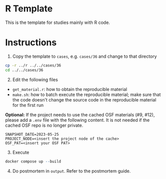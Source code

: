 # R Template

This is the template for studies mainly with R code.

# Instructions

1. Copy the template to `cases`, e.g. `cases/36` and change to that directory

```bash
cp -r ../r ../../cases/36
cd ../../cases/36
```

2. Edit the following files

* `get_material.r`: how to obtain the reproducible material
* `make.sh`: how to batch execute the reproducible material; make sure that the code doesn't change the source code in the reproducible material for the first run

**Optional:** If the project needs to use the cached OSF materials (#9, #12), please add a `.env` file with the following content. It is not needed if the cached OSF repo is no longer private.

```text
SNAPSHOT_DATE=2023-05-25
PROJECT_NODE=<insert the project node of the cache>
OSF_PAT=<insert your OSF PAT>
```

3. Execute

```r
docker compose up --build
```

4. Do postmortem in `output`. Refer to the postmortem guide.
